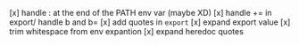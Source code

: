 [x] handle : at the end of the PATH env var (maybe XD)
[x] handle += in export/ handle b and b=
[x] add quotes in `export`
[x] expand export value
[x] trim whitespace from env expantion
[x] expand heredoc quotes
